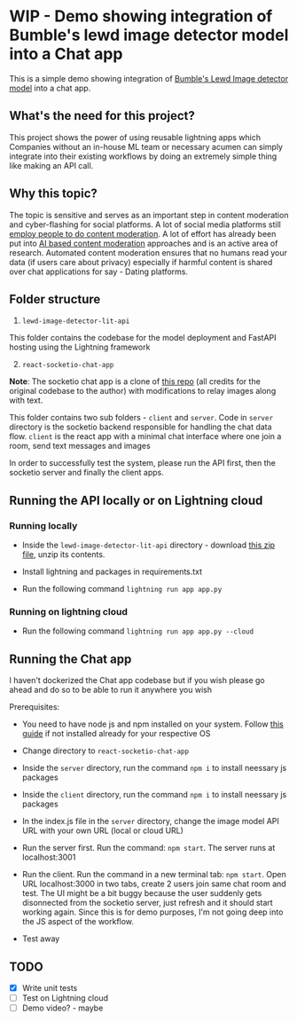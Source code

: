 # WIP - Demo showing integration of Bumble's lewd image detector model into a Chat app

This is a simple demo showing integration of [Bumble's Lewd Image detector model](https://github.com/bumble-tech/private-detector) into a chat app. 

## What's the need for this project?
This project shows the power of using reusable lightning apps which Companies without an in-house ML team or necessary acumen can simply integrate into their existing workflows by doing an extremely simple thing like making an API call. 

## Why this topic?
The topic is sensitive and serves as an important step in content moderation and cyber-flashing for social platforms. A lot of social media platforms still [employ people to do content moderation](https://www.livemint.com/news/india/inside-the-world-of-india-s-content-mods-11584543074609.html). A lot of effort has already been put into [AI based content moderation](https://www.forbes.com/sites/forbestechcouncil/2022/06/14/the-growing-role-of-ai-in-content-moderation/?sh=c7135534a178) approaches and is an active area of research. Automated content moderation ensures that no humans read your data (if users care about privacy) especially if harmful content is shared over chat applications for say - Dating platforms.

## Folder structure
1) `lewd-image-detector-lit-api`

This folder contains the codebase for the model deployment and FastAPI hosting using the Lightning framework

2) `react-socketio-chat-app`

**Note**: The socketio chat app is a clone of [this  repo](https://github.com/machadop1407/react-socketio-chat-app) (all credits for the original codebase to the author) with modifications to relay images along with text. 

This folder contains two sub folders - `client` and `server`. 
Code in `server` directory is the socketio backend responsible for handling the chat data flow. `client` is the react app with a minimal chat interface where one join a room, send text messages and images 

In order to successfully test the system, please run the API first, then the socketio server and finally the client apps.

## Running the API locally or on Lightning cloud

### Running locally

- Inside the `lewd-image-detector-lit-api` directory - download [this zip file]('https://storage.googleapis.com/private_detector/private_detector.zip'), unzip its contents. 

- Install lightning and packages in requirements.txt

- Run the following command
`lightning run app app.py`

### Running on lightning cloud

- Run the following command
`lightning run app app.py --cloud`

## Running the Chat app
I haven't dockerized the Chat app codebase but if you wish please go ahead and do so to be able to run it anywhere you wish

Prerequisites:
* You need to have node js and npm installed on your system. Follow [this guide](https://docs.npmjs.com/downloading-and-installing-node-js-and-npm) if not installed already for your respective OS

* Change directory to `react-socketio-chat-app`

* Inside the `server` directory, run the command `npm i` to install neessary js packages

* Inside the `client` directory, run the command `npm i` to install neessary js packages

* In the index.js file in the `server` directory, change the image model API URL with your own URL (local or cloud URL)

* Run the server first. Run the command: `npm start`. The server runs at localhost:3001

* Run the client. Run the command in a new terminal tab: `npm start`. Open URL localhost:3000 in two tabs, create 2 users join same chat room and test. 
The UI might be a bit buggy because the user suddenly gets disonnected from the socketio server, just refresh and it should start working again. Since this is for demo purposes, I'm not going deep into the JS aspect of the workflow. 

* Test away


## TODO
- [x] Write unit tests
- [ ] Test on Lightning cloud
- [ ] Demo video? - maybe